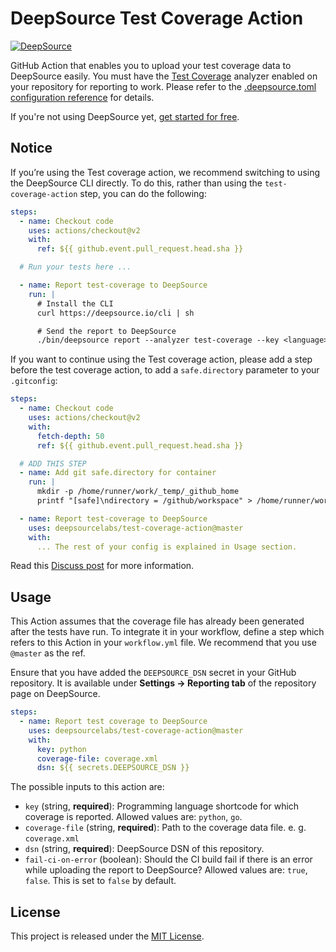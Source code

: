 # DeepSource Test Coverage Action

[![DeepSource](https://static.deepsource.io/deepsource-badge-light-mini.svg)](https://deepsource.io/gh/deepsourcelabs/test-coverage-action/?ref=repository-badge)

GitHub Action that enables you to upload your test coverage data to DeepSource easily. You must have the [Test Coverage](https://deepsource.io/docs/analyzer/test-coverage.html?utm_source=githubmarketplace&utm_medium=organic) analyzer enabled on your repository for reporting to work. Please refer to the [.deepsource.toml configuration reference](https://deepsource.io/docs/config/deepsource-toml.html?utm_source=githubmarketplace&utm_medium=organic#analyzers) for details.

If you're not using DeepSource yet, [get started for free](https://deepsource.io/signup?utm_source=githubmarketplace&utm_medium=organic).

## Notice

If you’re using the Test coverage action, we recommend switching to using the DeepSource CLI directly.
To do this, rather than using the `test-coverage-action` step, you can do the following:

```yaml
steps:
  - name: Checkout code
    uses: actions/checkout@v2
    with:
      ref: ${{ github.event.pull_request.head.sha }}

  # Run your tests here ...

  - name: Report test-coverage to DeepSource
    run: |
      # Install the CLI
      curl https://deepsource.io/cli | sh

      # Send the report to DeepSource
      ./bin/deepsource report --analyzer test-coverage --key <language> --value-file <path/to/coverage/file>
```

If you want to continue using the Test coverage action, please add a step before the test coverage action, to add a
`safe.directory` parameter to your `.gitconfig`:

```yaml
steps:
  - name: Checkout code
    uses: actions/checkout@v2
    with:
      fetch-depth: 50
      ref: ${{ github.event.pull_request.head.sha }}

  # ADD THIS STEP
  - name: Add git safe.directory for container
    run: |
      mkdir -p /home/runner/work/_temp/_github_home
      printf "[safe]\ndirectory = /github/workspace" > /home/runner/work/_temp/_github_home/.gitconfig

  - name: Report test-coverage to DeepSource
    uses: deepsourcelabs/test-coverage-action@master
    with:
      ... The rest of your config is explained in Usage section.
```

Read this [Discuss post](https://discuss.deepsource.io/t/breaking-deepsource-test-coverage-github-action/507) for more information.

## Usage

This Action assumes that the coverage file has already been generated after the tests have run. To integrate it in your workflow, define a step which refers to this Action in your `workflow.yml` file. We recommend that you use `@master` as the ref.

Ensure that you have added the `DEEPSOURCE_DSN` secret in your GitHub repository. It is available under **Settings → Reporting tab** of the repository page on DeepSource.

```yaml
steps:
  - name: Report test coverage to DeepSource
    uses: deepsourcelabs/test-coverage-action@master
    with:
      key: python
      coverage-file: coverage.xml
      dsn: ${{ secrets.DEEPSOURCE_DSN }}
```

The possible inputs to this action are:

* `key` (string, **required**): Programming language shortcode for which coverage is reported. Allowed values are: `python`, `go`.
* `coverage-file` (string, **required**): Path to the coverage data file. e. g. `coverage.xml`
* `dsn` (string, **required**): DeepSource DSN of this repository.
* `fail-ci-on-error` (boolean): Should the CI build fail if there is an error while uploading the report to DeepSource? Allowed values are: `true`, `false`. This is set to `false` by default.

## License

This project is released under the [MIT License](LICENSE).
